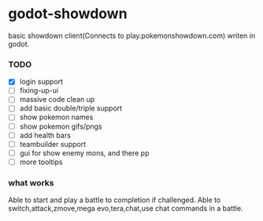 # godot-showdown
basic showdown client(Connects to play.pokemonshowdown.com) writen in godot.


### TODO
- [x] login support
- [ ] fixing-up-ui
- [ ] massive code clean up
- [ ] add basic double/triple support
- [ ] show pokemon names
- [ ] show pokemon gifs/pngs
- [ ] add health bars
- [ ] teambuilder support
- [ ] gui for show enemy mons, and there pp
- [ ] more tooltips

### what works
Able to start and play a battle to completion if challenged.
Able to switch,attack,zmove,mega evo,tera,chat,use chat commands in a battle.
